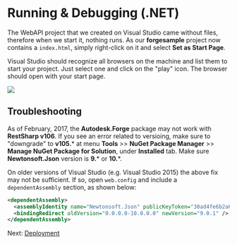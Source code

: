 # Running & Debugging (.NET)

The WebAPI project that we created on Visual Studio came without files, therefore when we start it, nothing runs. As our **forgesample** project now contains a `index.html`, simply right-click on it and select **Set as Start Page**.

Visual Studio should recognize all browsers on the machine and list them to start your project. Just select one and click on the "play" icon. The browser should open with your start page.

![](_media/net/start_debug.png) 

## Troubleshooting

As of February, 2017, the **Autodesk.Forge** package may not work with **RestSharp v106**. If you see an error related to versioing, make sure to "downgrade" to **v105.*** at menu **Tools** >> **NuGet Package Manager** >> **Manage NuGet Package for Solution**, under **Installed** tab. Make sure **Newtonsoft.Json** version is **9.*** or **10.***. 

On older versions of Visual Studio (e.g. Visual Studio 2015) the above fix may not be sufficient. If so, open `web.config` and include a `dependentAssembly` section, as shown below:

```xml
<dependentAssembly>
  <assemblyIdentity name="Newtonsoft.Json" publicKeyToken="30ad4fe6b2a6aeed" culture="neutral" />
  <bindingRedirect oldVersion="0.0.0.0-10.0.0.0" newVersion="9.0.1" />
</dependentAssembly>
```

Next: [Deployment](deployment/)